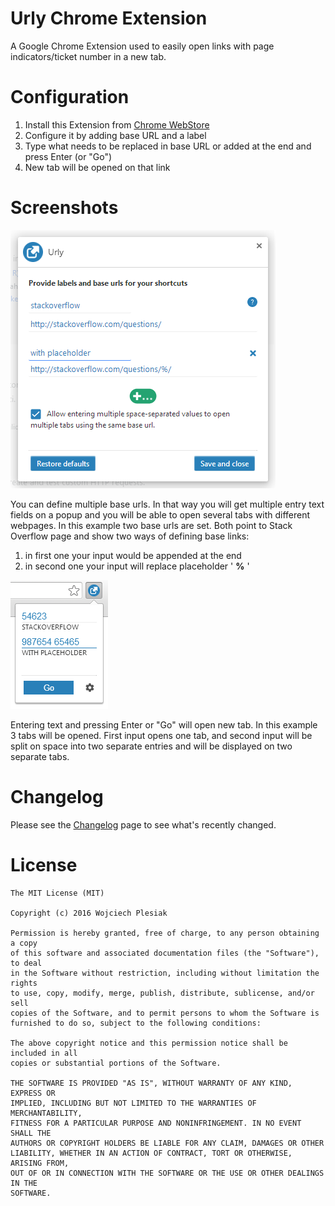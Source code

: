 # Urly Chrome Extension
A Google Chrome Extension used to easily open links with page indicators/ticket number in a new tab.

# Configuration
1. Install this Extension from [Chrome WebStore](https://chrome.google.com/webstore/detail/tablinker/dciojklibcmcjpfchhelbeaognffhibi)
2. Configure it by adding base URL and a label
3. Type what needs to be replaced in base URL or added at the end and press Enter (or "Go")
4. New tab will be opened on that link

# Screenshots
![Options](screenshots/options.png)

You can define multiple base urls. In that way you will get multiple entry text fields on a popup and you will be able to open several tabs with different webpages. In this example two base urls are set. Both point to Stack Overflow page and show two ways of defining base links:

1. in first one your input would be appended at the end
2. in second one your input will replace placeholder ' **%** ' 

![Popup](screenshots/popup.png)

Entering text and pressing Enter or "Go" will open new tab. In this example 3 tabs will be opened. First input opens one tab, and second input will be split on space into two separate entries and will be displayed on two separate tabs.

# Changelog
Please see the [Changelog](https://github.com/wojciechplesiak/urly-web-extension/wiki/Changelog) page to see what's recently changed.

# License
```
The MIT License (MIT)

Copyright (c) 2016 Wojciech Plesiak

Permission is hereby granted, free of charge, to any person obtaining a copy
of this software and associated documentation files (the "Software"), to deal
in the Software without restriction, including without limitation the rights
to use, copy, modify, merge, publish, distribute, sublicense, and/or sell
copies of the Software, and to permit persons to whom the Software is
furnished to do so, subject to the following conditions:

The above copyright notice and this permission notice shall be included in all
copies or substantial portions of the Software.

THE SOFTWARE IS PROVIDED "AS IS", WITHOUT WARRANTY OF ANY KIND, EXPRESS OR
IMPLIED, INCLUDING BUT NOT LIMITED TO THE WARRANTIES OF MERCHANTABILITY,
FITNESS FOR A PARTICULAR PURPOSE AND NONINFRINGEMENT. IN NO EVENT SHALL THE
AUTHORS OR COPYRIGHT HOLDERS BE LIABLE FOR ANY CLAIM, DAMAGES OR OTHER
LIABILITY, WHETHER IN AN ACTION OF CONTRACT, TORT OR OTHERWISE, ARISING FROM,
OUT OF OR IN CONNECTION WITH THE SOFTWARE OR THE USE OR OTHER DEALINGS IN THE
SOFTWARE.
```

[here]: https://chrome.google.com/webstore